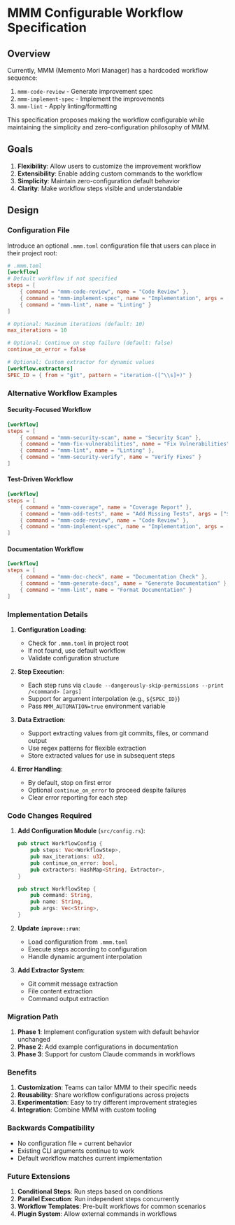 # MMM Configurable Workflow Specification

## Overview

Currently, MMM (Memento Mori Manager) has a hardcoded workflow sequence:
1. `mmm-code-review` - Generate improvement spec
2. `mmm-implement-spec` - Implement the improvements
3. `mmm-lint` - Apply linting/formatting

This specification proposes making the workflow configurable while maintaining the simplicity and zero-configuration philosophy of MMM.

## Goals

1. **Flexibility**: Allow users to customize the improvement workflow
2. **Extensibility**: Enable adding custom commands to the workflow
3. **Simplicity**: Maintain zero-configuration default behavior
4. **Clarity**: Make workflow steps visible and understandable

## Design

### Configuration File

Introduce an optional `.mmm.toml` configuration file that users can place in their project root:

```toml
# .mmm.toml
[workflow]
# Default workflow if not specified
steps = [
    { command = "mmm-code-review", name = "Code Review" },
    { command = "mmm-implement-spec", name = "Implementation", args = ["${SPEC_ID}"] },
    { command = "mmm-lint", name = "Linting" }
]

# Optional: Maximum iterations (default: 10)
max_iterations = 10

# Optional: Continue on step failure (default: false)
continue_on_error = false

# Optional: Custom extractor for dynamic values
[workflow.extractors]
SPEC_ID = { from = "git", pattern = "iteration-([^\\s]+)" }
```

### Alternative Workflow Examples

#### Security-Focused Workflow
```toml
[workflow]
steps = [
    { command = "mmm-security-scan", name = "Security Scan" },
    { command = "mmm-fix-vulnerabilities", name = "Fix Vulnerabilities", args = ["${SCAN_RESULTS}"] },
    { command = "mmm-lint", name = "Linting" },
    { command = "mmm-security-verify", name = "Verify Fixes" }
]
```

#### Test-Driven Workflow
```toml
[workflow]
steps = [
    { command = "mmm-coverage", name = "Coverage Report" },
    { command = "mmm-add-tests", name = "Add Missing Tests", args = ["${COVERAGE_GAPS}"] },
    { command = "mmm-code-review", name = "Code Review" },
    { command = "mmm-implement-spec", name = "Implementation", args = ["${SPEC_ID}"] }
]
```

#### Documentation Workflow
```toml
[workflow]
steps = [
    { command = "mmm-doc-check", name = "Documentation Check" },
    { command = "mmm-generate-docs", name = "Generate Documentation" },
    { command = "mmm-lint", name = "Format Documentation" }
]
```

### Implementation Details

1. **Configuration Loading**:
   - Check for `.mmm.toml` in project root
   - If not found, use default workflow
   - Validate configuration structure

2. **Step Execution**:
   - Each step runs via `claude --dangerously-skip-permissions --print /<command> [args]`
   - Support for argument interpolation (e.g., `${SPEC_ID}`)
   - Pass `MMM_AUTOMATION=true` environment variable

3. **Data Extraction**:
   - Support extracting values from git commits, files, or command output
   - Use regex patterns for flexible extraction
   - Store extracted values for use in subsequent steps

4. **Error Handling**:
   - By default, stop on first error
   - Optional `continue_on_error` to proceed despite failures
   - Clear error reporting for each step

### Code Changes Required

1. **Add Configuration Module** (`src/config.rs`):
   ```rust
   pub struct WorkflowConfig {
       pub steps: Vec<WorkflowStep>,
       pub max_iterations: u32,
       pub continue_on_error: bool,
       pub extractors: HashMap<String, Extractor>,
   }
   
   pub struct WorkflowStep {
       pub command: String,
       pub name: String,
       pub args: Vec<String>,
   }
   ```

2. **Update `improve::run`**:
   - Load configuration from `.mmm.toml`
   - Execute steps according to configuration
   - Handle dynamic argument interpolation

3. **Add Extractor System**:
   - Git commit message extraction
   - File content extraction
   - Command output extraction

### Migration Path

1. **Phase 1**: Implement configuration system with default behavior unchanged
2. **Phase 2**: Add example configurations in documentation
3. **Phase 3**: Support for custom Claude commands in workflows

### Benefits

1. **Customization**: Teams can tailor MMM to their specific needs
2. **Reusability**: Share workflow configurations across projects
3. **Experimentation**: Easy to try different improvement strategies
4. **Integration**: Combine MMM with custom tooling

### Backwards Compatibility

- No configuration file = current behavior
- Existing CLI arguments continue to work
- Default workflow matches current implementation

### Future Extensions

1. **Conditional Steps**: Run steps based on conditions
2. **Parallel Execution**: Run independent steps concurrently
3. **Workflow Templates**: Pre-built workflows for common scenarios
4. **Plugin System**: Allow external commands in workflows